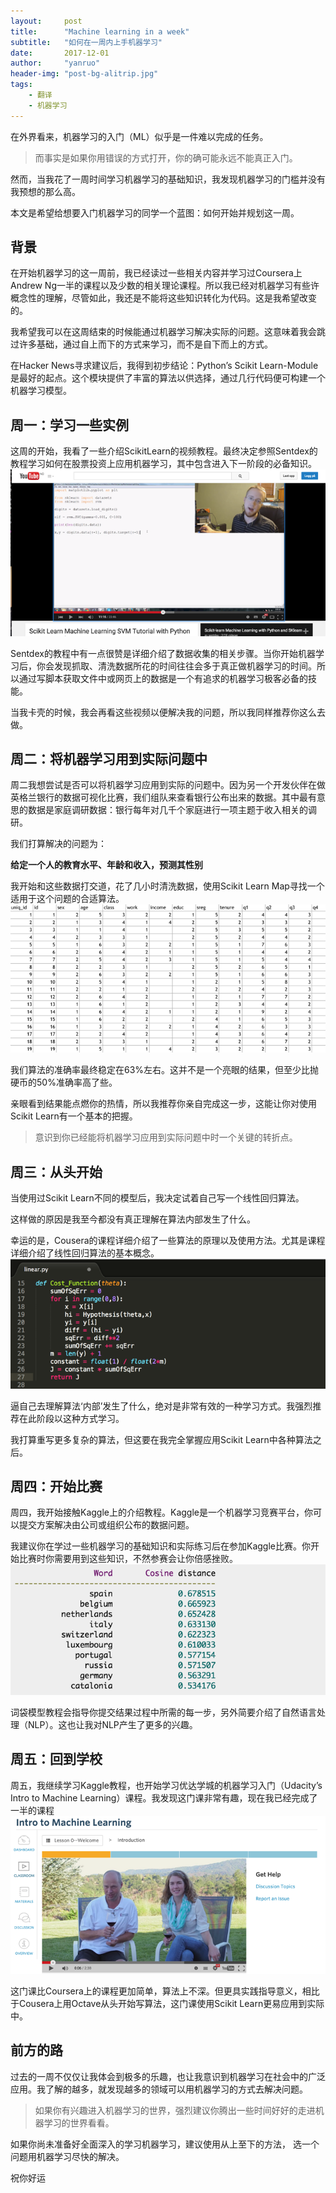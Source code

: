 ```yaml
---
layout:     post
title:      "Machine learning in a week"
subtitle:   "如何在一周内上手机器学习"
date:       2017-12-01
author:     "yanruo"
header-img: "post-bg-alitrip.jpg"
tags:
    - 翻译
    - 机器学习
---
```


在外界看来，机器学习的入门（ML）似乎是一件难以完成的任务。

> 而事实是如果你用错误的方式打开，你的确可能永远不能真正入门。  

然而，当我花了一周时间学习机器学习的基础知识，我发现机器学习的门槛并没有我预想的那么高。

本文是希望给想要入门机器学习的同学一个蓝图：如何开始并规划这一周。


## 背景
在开始机器学习的这一周前，我已经读过一些相关内容并学习过Coursera上Andrew Ng一半的课程以及少数的相关理论课程。所以我已经对机器学习有些许概念性的理解，尽管如此，我还是不能将这些知识转化为代码。这是我希望改变的。

我希望我可以在这周结束的时候能通过机器学习解决实际的问题。这意味着我会跳过许多基础，通过自上而下的方式来学习，而不是自下而上的方式。

在Hacker News寻求建议后，我得到初步结论：Python’s Scikit Learn-Module是最好的起点。这个模块提供了丰富的算法以供选择，通过几行代码便可构建一个机器学习模型。


## 周一：学习一些实例
这周的开始，我看了一些介绍ScikitLearn的视频教程。最终决定参照Sentdex的教程学习如何在股票投资上应用机器学习，其中包含进入下一阶段的必备知识。
![](/img/in-post/Machine-learning-in-a-week/C7DD7B43-5042-41B0-8D16-7EA9B555ED29.png)

Sentdex的教程中有一点很赞是详细介绍了数据收集的相关步骤。当你开始机器学习后，你会发现抓取、清洗数据所花的时间往往会多于真正做机器学习的时间。所以通过写脚本获取文件中或网页上的数据是一个有追求的机器学习极客必备的技能。

当我卡壳的时候，我会再看这些视频以便解决我的问题，所以我同样推荐你这么去做。


## 周二：将机器学习用到实际问题中
周二我想尝试是否可以将机器学习应用到实际的问题中。因为另一个开发伙伴在做英格兰银行的数据可视化比赛，我们组队来查看银行公布出来的数据。其中最有意思的数据是家庭调研数据：银行每年对几千个家庭进行一项主题于收入相关的调研。

我们打算解决的问题为：

**给定一个人的教育水平、年龄和收入，预测其性别**

我开始和这些数据打交道，花了几小时清洗数据，使用Scikit Learn Map寻找一个适用于这个问题的合适算法。
![](/img/in-post/Machine-learning-in-a-week/B369D1AA-892C-47B1-BC08-3D13EDEA3AE9.png)

我们算法的准确率最终稳定在63%左右。这并不是一个亮眼的结果，但至少比抛硬币的50%准确率高了些。

亲眼看到结果能点燃你的热情，所以我推荐你亲自完成这一步，这能让你对使用Scikit Learn有一个基本的把握。

>  意识到你已经能将机器学习应用到实际问题中时一个关键的转折点。  


## 周三：从头开始
当使用过Scikit Learn不同的模型后，我决定试着自己写一个线性回归算法。

这样做的原因是我至今都没有真正理解在算法内部发生了什么。

幸运的是，Cousera的课程详细介绍了一些算法的原理以及使用方法。尤其是课程详细介绍了线性回归算法的基本概念。
![](/img/in-post/Machine-learning-in-a-week/31F2F713-18AA-40D2-AF44-CE48798B6DE3.png)

逼自己去理解算法‘内部’发生了什么，绝对是非常有效的一种学习方式。我强烈推荐在此阶段以这种方式学习。

我打算重写更多复杂的算法，但这要在我完全掌握应用Scikit Learn中各种算法之后。


## 周四：开始比赛
周四，我开始接触Kaggle上的介绍教程。Kaggle是一个机器学习竞赛平台，你可以提交方案解决由公司或组织公布的数据问题。

我建议你在学过一些机器学习的基础知识和实际练习后在参加Kaggle比赛。你开始比赛时你需要用到这些知识，不然参赛会让你倍感挫败。
![](/img/in-post/Machine-learning-in-a-week/BADDB94D-E72D-4111-A541-88B5AACF4BA8.png)

词袋模型教程会指导你提交结果过程中所需的每一步，另外简要介绍了自然语言处理（NLP）。这也让我对NLP产生了更多的兴趣。


## 周五：回到学校
周五，我继续学习Kaggle教程，也开始学习优达学城的机器学习入门（Udacity’s Intro to Machine Learning）课程。我发现这门课非常有趣，现在我已经完成了一半的课程
![](/img/in-post/Machine-learning-in-a-week/2C0A963B-0C01-4D58-9CB1-E4C9EAA54E27.png)

这门课比Coursera上的课程更加简单，算法上不深。但更具实践指导意义，相比于Cousera上用Octave从头开始写算法，这门课使用Scikit Learn更易应用到实际中。


## 前方的路
过去的一周不仅仅让我体会到极多的乐趣，也让我意识到机器学习在社会中的广泛应用。我了解的越多，就发现越多的领域可以用机器学习的方式去解决问题。

> 如果你有兴趣进入机器学习的世界，强烈建议你腾出一些时间好好的走进机器学习的世界看看。  

如果你尚未准备好全面深入的学习机器学习，建议使用从上至下的方法，
选一个问题用机器学习尽快的解决。

祝你好运